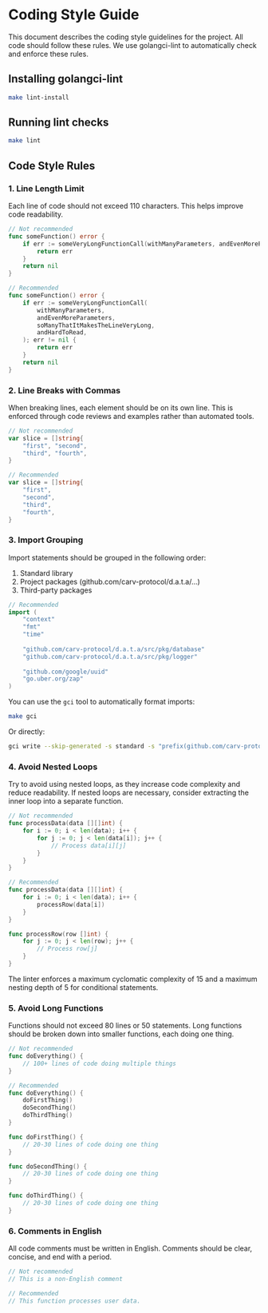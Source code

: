 # Coding Style Guide

This document describes the coding style guidelines for the project. All code should follow these rules. We use golangci-lint to automatically check and enforce these rules.

## Installing golangci-lint

```bash
make lint-install
```

## Running lint checks

```bash
make lint
```

## Code Style Rules

### 1. Line Length Limit

Each line of code should not exceed 110 characters. This helps improve code readability.

```go
// Not recommended
func someFunction() error {
    if err := someVeryLongFunctionCall(withManyParameters, andEvenMoreParameters, soManyThatItMakesTheLineVeryLong, andHardToRead); err != nil {
        return err
    }
    return nil
}

// Recommended
func someFunction() error {
    if err := someVeryLongFunctionCall(
        withManyParameters,
        andEvenMoreParameters,
        soManyThatItMakesTheLineVeryLong,
        andHardToRead,
    ); err != nil {
        return err
    }
    return nil
}
```

### 2. Line Breaks with Commas

When breaking lines, each element should be on its own line. This is enforced through code reviews and examples rather than automated tools.

```go
// Not recommended
var slice = []string{
    "first", "second",
    "third", "fourth",
}

// Recommended
var slice = []string{
    "first",
    "second",
    "third",
    "fourth",
}
```

### 3. Import Grouping

Import statements should be grouped in the following order:
1. Standard library
2. Project packages (github.com/carv-protocol/d.a.t.a/...)
3. Third-party packages

```go
// Recommended
import (
    "context"
    "fmt"
    "time"
    
    "github.com/carv-protocol/d.a.t.a/src/pkg/database"
    "github.com/carv-protocol/d.a.t.a/src/pkg/logger"
    
    "github.com/google/uuid"
    "go.uber.org/zap"
)
```

You can use the `gci` tool to automatically format imports:

```bash
make gci
```

Or directly:

```bash
gci write --skip-generated -s standard -s "prefix(github.com/carv-protocol/d.a.t.a)" -s default path/to/file.go
```

### 4. Avoid Nested Loops

Try to avoid using nested loops, as they increase code complexity and reduce readability. If nested loops are necessary, consider extracting the inner loop into a separate function.

```go
// Not recommended
func processData(data [][]int) {
    for i := 0; i < len(data); i++ {
        for j := 0; j < len(data[i]); j++ {
            // Process data[i][j]
        }
    }
}

// Recommended
func processData(data [][]int) {
    for i := 0; i < len(data); i++ {
        processRow(data[i])
    }
}

func processRow(row []int) {
    for j := 0; j < len(row); j++ {
        // Process row[j]
    }
}
```

The linter enforces a maximum cyclomatic complexity of 15 and a maximum nesting depth of 5 for conditional statements.

### 5. Avoid Long Functions

Functions should not exceed 80 lines or 50 statements. Long functions should be broken down into smaller functions, each doing one thing.

```go
// Not recommended
func doEverything() {
    // 100+ lines of code doing multiple things
}

// Recommended
func doEverything() {
    doFirstThing()
    doSecondThing()
    doThirdThing()
}

func doFirstThing() {
    // 20-30 lines of code doing one thing
}

func doSecondThing() {
    // 20-30 lines of code doing one thing
}

func doThirdThing() {
    // 20-30 lines of code doing one thing
}
```

### 6. Comments in English

All code comments must be written in English. Comments should be clear, concise, and end with a period.

```go
// Not recommended
// This is a non-English comment

// Recommended
// This function processes user data.
```